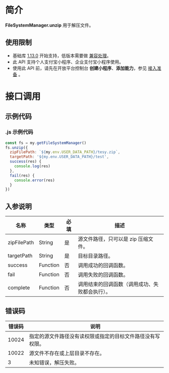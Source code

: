
# 简介
**FileSystemManager.unzip** 用于解压文件。

## 使用限制

- 基础库 [1.13.0](https://opendocs.alipay.com/mini/framework/lib) 开始支持，低版本需要做 [兼容处理](https://opendocs.alipay.com/mini/framework/compatibility)。
- 此 API 支持个人支付宝小程序、企业支付宝小程序使用。
- 使用此 API 前，请先在开放平台控制台 **创建小程序**、**添加能力**，参见 [接入准备](https://opendocs.alipay.com/mini/02pk4y) 。

# 接口调用

## 示例代码

### .js 示例代码
```javascript
const fs = my.getFileSystemManager()
fs.unzip({
  zipFilePath: `${my.env.USER_DATA_PATH}/tesy.zip`,
  targetPath: '${my.env.USER_DATA_PATH}/test',
  success(res) {
    console.log(res)
  },
  fail(res) {
    console.error(res)
  }
})
```

## 入参说明
| **名称** | **类型** | **必填** | **描述** |
| --- | --- | --- | --- |
| zipFilePath | String | 是 | 源文件路径，只可以是 zip 压缩文件。 |
| targetPath | String | 是 | 目标目录路径。 |
| success | Function | 否 | 调用成功的回调函数。 |
| fail | Function | 否 | 调用失败的回调函数。 |
| complete | Function | 否 | 调用结束的回调函数（调用成功、失败都会执行）。 |


## 错误码
| **错误码** | **说明** |
| --- | --- |
| 10024 | 指定的源文件路径没有读权限或指定的目标文件路径没有写权限。 |
| 10022 | 源文件不存在或上层目录不存在。 |
| 3 | 未知错误，解压失败。 |

